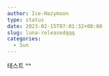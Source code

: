 ```yaml
---
author: Ice-Hazymoon
type: status
date: 2023-02-15T07:01:32+00:00
slug: luna-releasedqqq
categories:
  - Sun
---
```


테스트 ^^